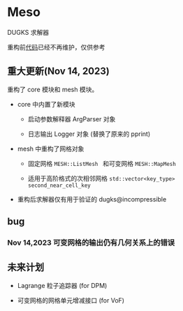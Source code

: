 # Meso

DUGKS 求解器

重构前<a href="https://github.com/yuzuki01/meso">代码</a>已经不再维护，仅供参考

## 重大更新(Nov 14, 2023)

重构了 core 模块和 mesh 模块。

 - core 中内置了新模块
   
    - 启动参数解释器 ArgParser 对象
      
    - 日志输出 Logger 对象 (替换了原来的 pprint)
     
 - mesh 中重构了网格对象
   
    - 固定网格 ```MESH::ListMesh ``` 和可变网格 ```MESH::MapMesh```
    
    - 适用于高阶格式的次相邻网格 ```std::vector<key_type> second_near_cell_key```
    
 - 重构后求解器仅有用于验证的 dugks@incompressible

## bug

### Nov 14,2023 可变网格的输出仍有几何关系上的错误

## 未来计划

 - Lagrange 粒子追踪器 (for DPM)

 - 可变网格的网格单元增减接口 (for VoF)

